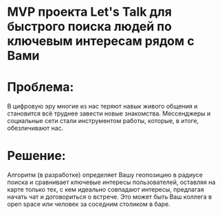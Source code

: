 # MVP проекта Let's Talk для быстрого поиска людей по ключевым интересам рядом с Вами

# Проблема:
В цифровую эру многие из нас теряют навык живого общения и становится всё труднее завести новые знакомства.
Мессенджеры и социальные сети стали инструментом работы, которые, в итоге, обезличивают нас.

# Решение:
Алгоритм (в разработке) определяет Вашу геопозицию в радиусе поиска и сравнивает ключевые интересы пользователей, оставляя на карте только тех, с кем идеально совпадают интересы, предлагая начать чат и договориться о встрече.
Это может быть Ваш коллега в open space или человек за соседним столиком в баре.

